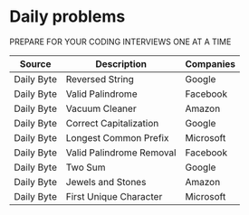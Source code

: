 # Daily problems

PREPARE FOR YOUR CODING INTERVIEWS ONE AT A TIME

| Source     | Description              | Companies |
| ---------- | ------------------------ | --------- |
| Daily Byte | Reversed String          | Google    |
| Daily Byte | Valid Palindrome         | Facebook  |
| Daily Byte | Vacuum Cleaner           | Amazon    |
| Daily Byte | Correct Capitalization   | Google    |
| Daily Byte | Longest Common Prefix    | Microsoft |
| Daily Byte | Valid Palindrome Removal | Facebook  |
| Daily Byte | Two Sum                  | Google    |
| Daily Byte | Jewels and Stones        | Amazon    |
| Daily Byte | First Unique Character   | Microsoft |

